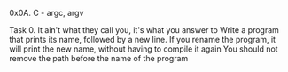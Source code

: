 0x0A. C - argc, argv

Task 0. It ain't what they call you, it's what you answer to
Write a program that prints its name, followed by a new line.
	If you rename the program, it will print the new name, without having to compile it again
	You should not remove the path before the name of the program
